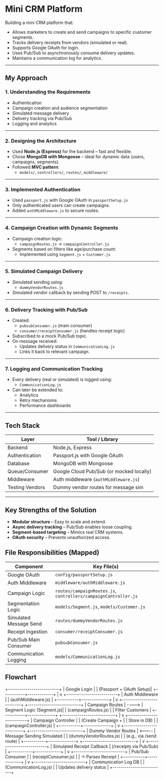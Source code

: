 #  Mini CRM Platform 


Building a mini CRM platform that:

- Allows marketers to create and send campaigns to specific customer segments.
- Tracks delivery receipts from vendors (simulated or real).
- Supports Google OAuth for login.
- Uses Pub/Sub to asynchronously consume delivery updates.
- Maintains a communication log for analytics.

---

##  My Approach

### 1. Understanding the Requirements
- Authentication
- Campaign creation and audience segmentation
- Simulated message delivery
- Delivery tracking via Pub/Sub
- Logging and analytics

---

### 2. Designing the Architecture
- Used **Node.js (Express)** for the backend – fast and flexible.
- Chose **MongoDB with Mongoose** – ideal for dynamic data (users, campaigns, segments).
- Followed **MVC pattern**:
  - `models/`, `controllers/`, `routes/`, `middleware/`

---

### 3. Implemented Authentication
- Used `passport.js` with Google OAuth in `passportSetup.js`
- Only authenticated users can create campaigns.
- Added `authMiddleware.js` to secure routes.

---

### 4. Campaign Creation with Dynamic Segments
- Campaign creation logic:
  - `campaignRoutes.js` → `campaignController.js`
- Segments based on filters like age/purchase count:
  - Implemented using `Segment.js` + `Customer.js`

---

### 5. Simulated Campaign Delivery
- Simulated sending using:
  - `dummyVendorRoutes.js`
- Simulated vendor callback by sending POST to `/receipts`.

---

### 6. Delivery Tracking with Pub/Sub
- Created:
  - `pubsubConsumer.js` (main consumer)
  - `consumer/receiptConsumer.js` (handles receipt logic)
- Subscribed to a mock Pub/Sub topic.
- On message received:
  - Updates delivery status in `CommunicationLog.js`
  - Links it back to relevant campaign.

---

### 7. Logging and Communication Tracking
- Every delivery (real or simulated) is logged using:
  - `CommunicationLog.js`
- Can later be extended to:
  - Analytics
  - Retry mechanisms
  - Performance dashboards

---

##  Tech Stack

| Layer             | Tool / Library                          |
|------------------|------------------------------------------|
| Backend           | Node.js, Express                         |
| Authentication    | Passport.js with Google OAuth            |
| Database          | MongoDB with Mongoose                    |
| Queue/Consumer    | Google Cloud Pub/Sub (or mocked locally) |
| Middleware        | Auth middleware (`authMiddleware.js`)    |
| Testing Vendors   | Dummy vendor routes for message sim      |

---

##  Key Strengths of the Solution

- **Modular structure** – Easy to scale and extend.
- **Async delivery tracking** – Pub/Sub enables loose coupling.
- **Segment-based targeting** – Mimics real CRM systems.
- **OAuth security** – Prevents unauthorized access.


##  File Responsibilities (Mapped)


| Component               | Key File(s)                                                     |
|-------------------------|-----------------------------------------------------------------|
| Google OAuth            | `config/passportSetup.js`                                       |
| Auth Middleware         | `middleware/authMiddleware.js`                                  |
| Campaign Logic          | `routes/campaignRoutes.js`, `controllers/campaignController.js` |
| Segmentation Logic      | `models/Segment.js`, `models/Customer.js`                       |
| Simulated Message Send  | `routes/dummyVendorRoutes.js`                                   |
| Receipt Ingestion       | `consumer/receiptConsumer.js`                                   |
| Pub/Sub Main Consumer   | `pubsubConsumer.js`                                             |
| Communication Logging   | `models/CommunicationLog.js`                                    |




## Flowchart

+--------------------------+
|      Google Login       |
| (Passport + OAuth Setup)|
+-----------+-------------+
            |
            v
+--------------------------+
|     Auth Middleware      |
|  (authMiddleware.js)     |
+-----------+--------------+
            |
            v
+--------------------------+       +---------------------------+
|   Campaign Routes        | ----> | Segment Logic (Segment.js)|
| (campaignRoutes.js)      |       | Filter Customers          |
+-----------+--------------+       +---------------------------+
            |
            v
+--------------------------+
| Campaign Controller      |
| (Create Campaign +       |
|  Store in DB)            |
| (campaignController.js)  |
+-----------+--------------+
            |
            v
+--------------------------+       +---------------------------+
| Dummy Vendor Routes      | <---- | Message Sending Simulated |
| (dummyVendorRoutes.js)   |       | (e.g., via /send route)   |
+-----------+--------------+       +---------------------------+
            |
            v
+--------------------------+
| Simulated Receipt Callback
| (/receipts via Pub/Sub) |
+-----------+-------------+
            |
            v
+--------------------------+
| Pub/Sub Consumer         |
| (receiptConsumer.js)     |
|  -> Parses Receipt       |
+-----------+-------------+
            |
            v
+--------------------------+
| Communication Log DB     |
| (CommunicationLog.js)    |
| Updates delivery status  |
+--------------------------+



